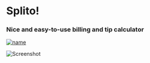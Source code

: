 # Splito!

### Nice and easy-to-use billing and tip calculator 

[![name](https://user-images.githubusercontent.com/85921199/147790780-4389798e-9075-40b3-8841-a3d5abba6150.png)](https://apps.apple.com/ru/app/splito/id1602086746?l=en)

![Screenshot ](https://user-images.githubusercontent.com/85921199/147791061-392897f8-2b68-4be8-9194-db35dd5d04d9.png)


